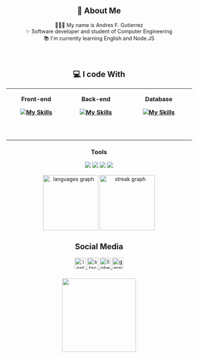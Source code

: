 <h2 align="center">👤 About Me</h2>

<p align="center">👨🏽‍💻 My name is Andres F. Gutierrez<br>✨ Software developer and student of Computer Engineering<br>📚 I'm currently learning English and Node.JS</p>

###



<br/>  

<h2 align="center" >💻 I code With</h2>
<table align="center"><tr><td valign="top" width="400" height="140">


<p align="center" ><b>Front-end<b/></p> 
<div align="center">
 
  [![My Skills](https://skillicons.dev/icons?i=react,html,css)](https://skillicons.dev)
     
</div>


</td><td valign="top" width="400" height="140">

<p align="center" ><b>Back-end<b/></p> 
<div align="center">
 
[![My Skills](https://skillicons.dev/icons?i=js,ts,cs)](https://skillicons.dev)

</div>


</td><td valign="top" width="400" height="140">
 <p align="center" ><b>Database<b/></p> 
<div align="center">
 
[![My Skills](https://skillicons.dev/icons?i=mysql,mongo,aws)](https://skillicons.dev)

</div>

</table>

<h3 align="center" >Tools</h3>
<div align="center">

<img src="https://img.shields.io/badge/git-%2312100E.svg?&style=for-the-badge&logo=git&logoColor=white&color=black" />
<img src="https://img.shields.io/badge/github-%2312100E.svg?&style=for-the-badge&logo=github&logoColor=white&color=black" />
<img src="https://img.shields.io/badge/adobe-%2312100E.svg?&style=for-the-badge&logo=adobe&logoColor=white&color=black" />
<img src="https://img.shields.io/badge/notion-%2312100E.svg?&style=for-the-badge&logo=notion&logoColor=white&color=black" />

<br>
<br>

<div align = center>
 <img src="https://github-readme-stats.vercel.app/api/top-langs?username=FELIPEGTZ23&locale=en&hide_title=false&layout=compact&card_width=320&langs_count=5&theme=tokyonight&hide_border=false&order=2" height="150" alt="languages graph"  />
  <img src="https://streak-stats.demolab.com?user=FELIPEGTZ23&locale=en&mode=daily&theme=tokyonight&hide_border=false&border_radius=5&order=3" height="150" alt="streak graph"  />
</div>



<h2 align="center">Social Media</h2>
<div align="center">
  <a href="https://www.instagram.com/felipegtz23/" target="_blank">
    <img src="https://img.shields.io/static/v1?message=Instagram&logo=instagram&label=&color=E4405F&logoColor=white&labelColor=&style=for-the-badge" height="30" alt="instagram logo"  />
  </a>
  <a href="https://stackoverflow.com/users/22186538/andres-f-gutierrez" target="_blank">
    <img src="https://img.shields.io/static/v1?message=Stackoverflow&logo=stackoverflow&label=&color=FE7A16&logoColor=white&labelColor=&style=for-the-badge" height="30" alt="stackoverflow logo"  />
  </a>
  <a href="https://www.linkedin.com/in/andres-gutierrez-103438290/" target="_blank">
    <img src="https://img.shields.io/static/v1?message=LinkedIn&logo=linkedin&label=&color=0077B5&logoColor=white&labelColor=&style=for-the-badge" height="30" alt="linkedin logo"  />
  </a>
  <a href="http://maito:andresgutierrezdeveloper@gmail.com" target="_blank">
    <img src="https://img.shields.io/static/v1?message=Gmail&logo=gmail&label=&color=D14836&logoColor=white&labelColor=&style=for-the-badge" height="30" alt="gmail logo"  />
  </a>
</div>

###

<div align="center">
  <img height="200" src="https://i.giphy.com/media/v1.Y2lkPTc5MGI3NjExYjJjODAzbGpoZWVpcXZzamowOHAxbTI0cmxpNG90ejF4anRsaW0xYiZlcD15MV9pbnRlcm5hbF9naWZfYnlfaWQmY3Q9Zw/11KzOet1ElBDz2/giphy.gif"  />
</div>


